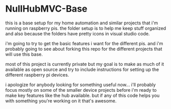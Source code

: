 # NullHubMVC-Base

this is a base setup for my home automation and similar projects that i'm running on raspberry pis. the folder setup is to help me keep stuff organized and also because the folders have pretty icons in visual studio code.

i'm going to try to get the basic features i want for the different pis. and i'm probably going to see about forking this repo for the different projects that will use this base. 

most of this project is currently private but my goal is to make as much of it available as open source and try to include instructions for setting up the different raspberry pi devices.

i apologize for anybody looking for something useful now... i'll probably focus mostly on some of the smaller device projects before i'm ready to make key features like the hub available. but if any of this code helps you with something you're working on it that's awesome.
